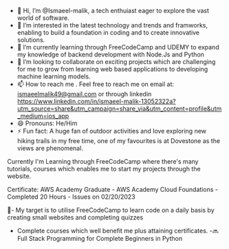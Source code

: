 - 👋 Hi, I’m @Ismaeel-malik, a tech enthuiast eager to explore the vast world of software.
- 👀 I’m interested in the latest technology and trends and framworks, enabling to build a foundation in coding and to create innovative solutions.
- 🌱 I’m currently learning through FreeCodeCamp and UDEMY to expand my knowledge of backend development with Node.Js and Python
- 💞️ I’m looking to collaborate on exciting projects which are challenging for me to grow from learning web based applications to developing machine learning models.
- 📫 How to reach me . Feel free to reach me on email at: ismaeelmalik49@gmail.com or through linkedin https://www.linkedin.com/in/ismaeel-malik-13052322a?utm_source=share&utm_campaign=share_via&utm_content=profile&utm_medium=ios_app
- 😄 Pronouns: He/Him
- ⚡ Fun fact: A huge fan of outdoor activities and love exploring new hiking trails in my free time, one of my favourites is at Dovestone as the views are phenomenal.
<!---
Ismaeel-malik/Ismaeel-malik is a ✨ special ✨ repository because its `README.md` (this file) appears on your GitHub profile.
You can click the Preview link to take a look at your changes.
--->
Currently I'm Learning through FreeCodeCamp where there's many tutorials, courses  which enables me to start my projects through the website.

Certificate: AWS Academy Graduate - AWS Academy Cloud Foundations - Completed 20 Hours - Issues on 02/20/2023

🎯- My target is to utilise FreeCodeCamp to learn code on a daily basis by creating small websites and completing quizzes 
+ Complete courses which well benefit me plus attaining certificates.
-🔜 Full Stack Programming for Complete Beginners in Python

